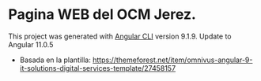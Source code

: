 # Pagina WEB del OCM Jerez.
This project was generated with [Angular CLI](https://github.com/angular/angular-cli) version 9.1.9.
Update to Angular 11.0.5

- Basada en la plantilla:
https://themeforest.net/item/omnivus-angular-9-it-solutions-digital-services-template/27458157

